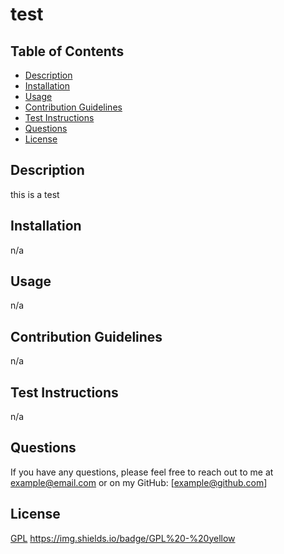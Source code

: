 
# test

## Table of Contents
- [Description](#description)
- [Installation](#installation)
- [Usage](#usage)
- [Contribution Guidelines](#contribution-guidelines)
- [Test Instructions](#test-instructions)
- [Questions](#Questions)
- [License](#license)

## Description
this is a test

## Installation
n/a

## Usage
n/a

## Contribution Guidelines
n/a

## Test Instructions
n/a

## Questions
If you have any questions, please feel free to reach out to me at example@email.com or on my GitHub: [example@github.com]


## License
[GPL](https://opensource.org/licenses/gpl-license)
https://img.shields.io/badge/GPL%20-%20yellow
